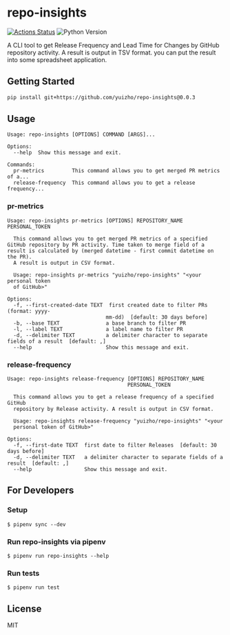 # repo-insights

[![Actions Status](https://github.com/yuizho/repo-insights/workflows/build/badge.svg)](https://github.com/yuizho/repo-insights/actions)
![Python Version](https://img.shields.io/badge/Python-3.7%2B-blue)

A CLI tool to get Release Frequency and Lead Time for Changes by GitHub repository activity.
A result is output in TSV format. you can put the result into some spreadsheet application.

## Getting Started

```sh
pip install git+https://github.com/yuizho/repo-insights@0.0.3
```

## Usage

```
Usage: repo-insights [OPTIONS] COMMAND [ARGS]...

Options:
  --help  Show this message and exit.

Commands:
  pr-metrics         This command allows you to get merged PR metrics of a...
  release-frequency  This command allows you to get a release frequency...
```

### pr-metrics

```
Usage: repo-insights pr-metrics [OPTIONS] REPOSITORY_NAME PERSONAL_TOKEN

  This command allows you to get merged PR metrics of a specified GitHub repository by PR activity. Time taken to merge field of a result is calculated by (merged datetime - first commit datetime on the PR).
  A result is output in CSV format.

  Usage: repo-insights pr-metrics "yuizho/repo-insights" "<your personal token
  of GitHub>"

Options:
  -f, --first-created-date TEXT  first created date to filter PRs (format: yyyy-
                                mm-dd)  [default: 30 days before]
  -b, --base TEXT               a base branch to filter PR
  -l, --label TEXT              a label name to filter PR
  -d, --delimiter TEXT          a delimiter character to separate fields of a result  [default: ,]
  --help                        Show this message and exit.
```

### release-frequency

```
Usage: repo-insights release-frequency [OPTIONS] REPOSITORY_NAME
                                       PERSONAL_TOKEN

  This command allows you to get a release frequency of a specified GitHub
  repository by Release activity. A result is output in CSV format.

  Usage: repo-insights release-frequency "yuizho/repo-insights" "<your
  personal token of GitHub>"

Options:
  -f, --first-date TEXT  first date to filter Releases  [default: 30 days before]
  -d, --delimiter TEXT   a delimiter character to separate fields of a result  [default: ,]
  --help                 Show this message and exit.
```

## For Developers

### Setup

```
$ pipenv sync --dev
```

### Run repo-insights via pipenv

```
$ pipenv run repo-insights --help
```

### Run tests

```
$ pipenv run test
```

## License

MIT
